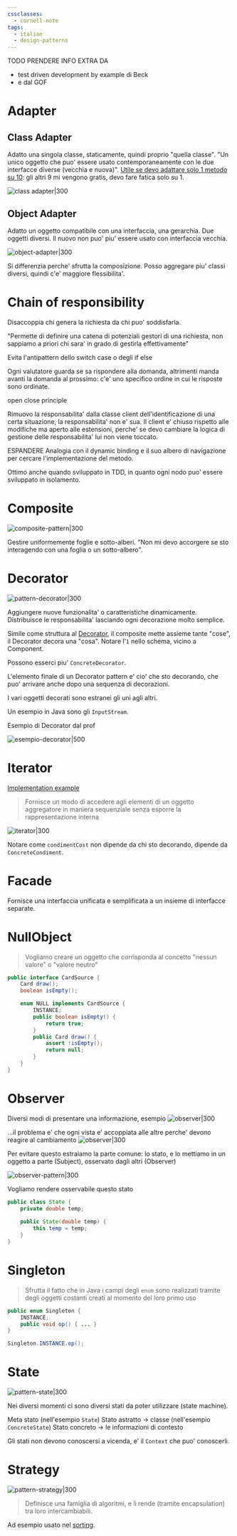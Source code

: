 ```yaml
---
cssclasses:
  - cornell-note
tags:
  - italian
  - design-patterns
---
```


TODO PRENDERE INFO EXTRA DA
* test driven development by example di Beck
* e dal GOF


# Adapter

## Class Adapter

Adatto una singola classe, staticamente, quindi proprio "quella classe".
"Un unico oggetto che puo' essere usato contemporaneamente con le due interfacce diverse (vecchia e nuova)".
<u>Utile se devo adattare solo 1 metodo su 10</u>: gli altri 9 mi vengono gratis, devo fare fatica solo su 1.

![class adapter|300](class-adapter.png)

## Object Adapter

Adatto un oggetto compatibile con una interfaccia, una gerarchia.
Due oggetti diversi.
Il nuovo non puo' piu' essere usato con interfaccia vecchia.

![object-adapter|300](object-adapter.png)

Si differenzia perche' sfrutta la composizione.
Posso aggregare piu' classi diversi, quindi c'e' maggiore flessibilita'.

# Chain of responsibility

Disaccoppia chi genera la richiesta da chi puo' soddisfarla.

"Permette di definire una catena di potenziali gestori di una richiesta, non sappiamo a priori chi sara' in grado di gestirla effettivamente"

Evita l'antipattern dello switch case o degli if else

Ogni valutatore guarda se sa rispondere alla domanda, altrimenti manda avanti la domanda al prossimo: c'e' uno specifico ordine in cui le risposte sono ordinate.

<aside>open close principle</aside>

Rimuovo la responsabilita' dalla classe client dell'identificazione di una certa situazione, la responsabilita' non e' sua. Il client e' chiuso rispetto alle modifiche ma aperto alle estensioni, perche' se devo cambiare la logica di gestione delle responsabilita' lui non viene toccato.

ESPANDERE
Analogia con il dynamic binding e il suo albero di navigazione per cercare l'implementazione del metodo.

Ottimo anche quando sviluppato in TDD, in quanto ogni nodo puo' essere sviluppato in isolamento.

# Composite

![composite-pattern|300](pattern-composite.png)

Gestire uniformemente foglie e sotto-alberi.
"Non mi devo accorgere se sto interagendo con una foglia o un sotto-albero".

# Decorator

![pattern-decorator|300](pattern-decorator.png)

Aggiungere nuove funzionalita' o caratteristiche dinamicamente.
Distribuisce le responsabilita' lasciando ogni decorazione molto semplice.

Simile come struttura al [Decorator](Design%20Pattern.md#Decorator), il composite mette assieme tante "cose", il Decorator decora una "cosa".
Notare l'`1` nello schema, vicino a Component.

Possono esserci piu' `ConcreteDecorator`.

L'elemento finale di un Decorator pattern e' cio' che sto decorando, che puo' arrivare anche dopo una sequenza di decorazioni.

I vari oggetti decorati sono estranei gli uni agli altri.

Un esempio in Java sono gli `InputStream`.

Esempio di Decorator dal prof

![esempio-decorator|500](esempio-decorator.png)

# Iterator

[Implementation example](https://github.com/lazywithclass/learning/tree/master/software-engineering/DesignPatterns/src/iterator)

> Fornisce un modo di accedere agli elementi di un oggetto aggregatore in maniera sequenziale senza esporre la rappresentazione interna

![iterator|300](pattern-iterator.png)

Notare come `condimentCost` non dipende da chi sto decorando, dipende da `ConcreteCondiment`.

# Facade

Fornisce una interfaccia unificata e semplificata a un insieme di interfacce separate.

# NullObject

> Vogliamo creare un oggetto che corrisponda al concetto "nessun valore" o "valore neutro"

```java linenos:1 
public interface CardSource {
    Card draw();
    boolean isEmpty();

    enum NULL implements CardSource {
        INSTANCE;
        public boolean isEmpty() {
            return true;
        }
        public Card draw() {
            assert !isEmpty();
            return null;
        }
    }
}
```

# Observer

Diversi modi di presentare una informazione, esempio
![observer|300](observer-example.png)

...il problema e' che ogni vista e' accoppiata alle altre perche' devono reagire al cambiamento
![observer|300](observer-pattern-problem.png)

Per evitare questo estraiamo la parte comune: lo stato, e lo mettiamo in un oggetto a parte (Subject), osservato dagli altri (Observer)

![observer-pattern|300](observer-pattern.png)

Vogliamo rendere osservabile questo stato

```java linenos:1
public class State {
    private double temp;
    
    public State(double temp) {
        this.temp = temp;
    }
}
```

# Singleton

> Sfrutta il fatto che in Java i campi degli `enum` sono realizzati tramite degli oggetti costanti creati al momento del loro primo uso

```java linenos:1
public enum Singleton {
    INSTANCE;
    public void op() { ... }
}

Singleton.INSTANCE.op();
```

# State

![pattern-state|300](state-pattern.png)

Nei diversi momenti ci sono diversi stati da poter utilizzare (state machine).

Meta stato (nell'esempio `State`)
Stato astratto $\rightarrow$ classe (nell'esempio `ConcreteState`)
Stato concreto $\rightarrow$ le informazioni di contesto

Gli stati non devono conoscersi a vicenda, e' il `Context` che puo' conoscerli.

# Strategy

![pattern-strategy|300](pattern-strategy.png)

> Definisce una famiglia di algoritmi, e li rende (tramite encapsulation) tra loro intercambiabili.

Ad esempio usato nel [sorting](https://github.com/lazywithclass/learning/tree/master/software-engineering/DesignPatterns/src/strategy/sort).


